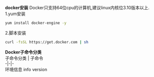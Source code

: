 **docker安装**
Docker只支持64位cpu的计算机,建议linux内核位3.10版本以上.  
1.yum安装
```bash
yum install docker-engine -y
```  
2.脚本安装
```bash
curl -fsSL https://get.docker.com | sh
```
**Docker子命令分类**  
子命令分类 | 子命令  
-|-|-  
环境信息  info version
